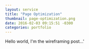 ```yaml
---
layout: service
title: "Page Optimization"
thumbnail: page-optimization.png
date: 2016-02-03 09:15:51 -0300
categories: portfolio
---
```

Hello world, I'm the wireframing post...'